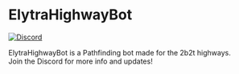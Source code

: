 # ElytraHighwayBot
[![Discord](https://img.shields.io/discord/463752820026376202.svg?label=&logo=discord&logoColor=ffffff&color=7389D8&labelColor=6A7EC2)](https://discord.gg/QTPWRrV)

ElytraHighwayBot is a Pathfinding bot made for the 2b2t highways. <br /> Join the Discord for more info and updates!
